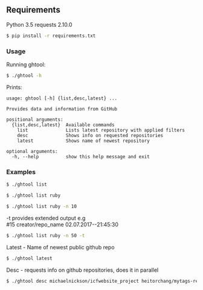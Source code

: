 ## Requirements

Python      3.5
requests    2.10.0

```sh
$ pip install -r requirements.txt
```

### Usage

Running ghtool:

```sh
$ ./ghtool -h
```

Prints:
```
usage: ghtool [-h] {list,desc,latest} ...

Provides data and information from GitHub

positional arguments:
  {list,desc,latest}  Available commands
    list              Lists latest repository with applied filters
    desc              Shows info on requested repositories
    latest            Shows name of newest repository

optional arguments:
  -h, --help          show this help message and exit
```

### Examples


```sh
$ ./ghtool list
```  

```sh
$ ./ghtool list ruby
```  

```sh
$ ./ghtool list ruby -n 10
```  

-t provides extended output e.g  
\#15 creator/repo_name 02.07.2017--21:45:30

```sh
$ ./ghtool list ruby -n 50 -t
```

Latest - Name of newest public github repo

```sh
$ ./ghtool latest
```

Desc - requests info on github repositories, does it in parallel


```sh
$ ./ghtool desc michaelnickson/icfwebsite_project heitorchang/mytags-revival lddahz789/blogSource EmplaceBackCS/Unity3D-MMO-Style-Cam geeckmc/MOOZISMS-JAVASCRIPT_SDK Leelava/CoreJava-Assignment5.4 TunnyTraffic/hashid egarat/vuejs-vuex-project-list nagasaimanoj/NareshIT-Manikanta-Sir flmn28/profy yavtuk/yavtuk.github.io augustinevt/AE-React-Boiler
```
